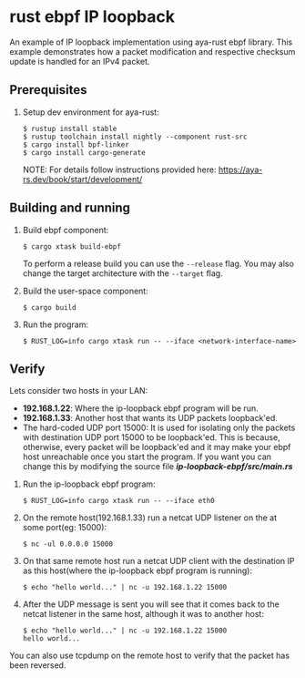 # rust ebpf IP loopback
An example of IP loopback implementation using aya-rust ebpf library.
This example demonstrates how a packet modification and respective
checksum update is handled for an IPv4 packet.

## Prerequisites

1. Setup dev environment for aya-rust:
    ```
    $ rustup install stable
    $ rustup toolchain install nightly --component rust-src
    $ cargo install bpf-linker
    $ cargo install cargo-generate
    ```
    NOTE: For details follow instructions provided here: https://aya-rs.dev/book/start/development/

## Building and running

1. Build ebpf component:
    ```
    $ cargo xtask build-ebpf
    ```

    To perform a release build you can use the `--release` flag.
    You may also change the target architecture with the `--target` flag.

2. Build the user-space component:

    ```
    $ cargo build
    ```

3. Run the program:

    ```
    $ RUST_LOG=info cargo xtask run -- --iface <network-interface-name>
    ```

## Verify

Lets consider two hosts in your LAN:
- **192.168.1.22**: Where the ip-loopback ebpf program will be run.
- **192.168.1.33**: Another host that wants its UDP packets loopback'ed.
- The hard-coded UDP port 15000: It is used for isolating only the packets with destination UDP port 15000 to be loopback'ed.
  This is because, otherwise, every packet will be loopback'ed and it may make your ebpf host unreachable once you start the program.
  If you want you can change this by modifying the source file ***ip-loopback-ebpf/src/main.rs***

1. Run the ip-loopback ebpf program:
    ```
    $ RUST_LOG=info cargo xtask run -- --iface eth0
    ```

2. On the remote host(192.168.1.33) run a netcat UDP listener on the at some port(eg: 15000):
   ```
   $ nc -ul 0.0.0.0 15000
   ```

3. On that same remote host run a netcat UDP client with the destination IP as this host(where the ip-loopback ebpf program is running):
   ```
   $ echo "hello world..." | nc -u 192.168.1.22 15000
   ```

4. After the UDP message is sent you will see that it comes back to the netcat listener in the same host, although it was to another host:
   ```
   $ echo "hello world..." | nc -u 192.168.1.22 15000
   hello world...
   ```

You can also use tcpdump on the remote host to verify that the packet has been reversed.
 